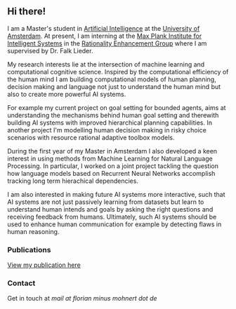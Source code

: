 ## Hi there!

I am a Master's student in [Artificial Intelligence](http://gss.uva.nl/content/masters/artificial-intelligence/artificial-intelligence.html/) at the [University of Amsterdam](http://www.uva.nl/en/home). At present, I am interning at the [Max Plank Institute for Intelligent Systems](https://www.is.mpg.de/) in the [Rationality Enhancement Group](https://sites.google.com/site/falklieder/) where I am supervised by Dr. Falk Lieder. 

My research interests lie at the intersection of machine learning and computational cognitive science. Inspired by the computational efficiency of the human mind I am building computational models of human planning, decision making and language not just to understand the human mind but also to create more powerful AI systems. 

For example my current project on goal setting for bounded agents, aims at understanding the mechanisms behind human goal setting and therewith building AI systems with improved hierarchical planning capabilities. In another project I'm modelling human decision making in risky choice scenarios with resource rational adaptive toolbox models.

During the first year of my Master in Amsterdam I also developed a keen interest in using methods from Machine Learning for Natural Language Processing. In particular, I worked on a joint project tackling the question how language models based on Recurrent Neural Networks accomplish tracking long term hierachical dependencies.

I am also interested in making future AI systems more interactive, such that AI systems are not just passively learning from datasets but learn to understand human intends and goals by asking the right questions and receiving feedback from humans. Ultimately, such AI systems should be used to enhance human communication for example by detecting flaws in human reasoning.


### Publications

[View my publication here](./publications.html)


### Contact

Get in touch at _mail at florian minus mohnert dot de_ 
